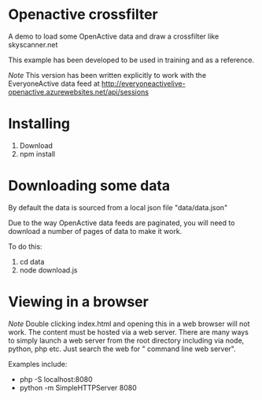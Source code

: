 # Openactive crossfilter

A demo to load some OpenActive data and draw a crossfilter like skyscanner.net

This example has been developed to be used in training and as a reference.

*Note* This version has been written explicitly to work with the EveryoneActive data feed at http://everyoneactivelive-openactive.azurewebsites.net/api/sessions

# Installing 

1. Download
2. npm install

# Downloading some data

By default the data is sourced from a local json file "data/data.json"

Due to the way OpenActive data feeds are paginated, you will need to download a number of pages of data to make it work.

To do this:

1. cd data
2. node download.js <sessions url> <number of pages to download>


# Viewing in a browser

*Note* Double clicking index.html and opening this in a web browser will not work. The content must be hosted via a web server. There are many ways to simply launch a web server from the root directory including via node, python, php etc. Just search the web for "<operating system> <language you like> command line web server". 

Examples include:
 * php -S localhost:8080 
 * python -m SimpleHTTPServer 8080